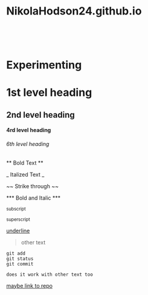 # NikolaHodson24.github.io

<br>

<br>

<br>

# Experimenting 
# 1st level heading
## 2nd level heading
#### 4rd level heading
###### 6th level heading
** Bold Text **

_ Italized Text _

~~ Strike through ~~

*** Bold and Italic ***
  
<sub> subscript </sub> 

<sup> superscript </sup>

<ins> underline </ins>

> other text 


```
git add
git status
git commit
```


```
does it work with other text too
```

[ maybe link to repo ](https://github.com/NikolaHodson24/NikolaHodson24.github.io/edit/main/README.md)








